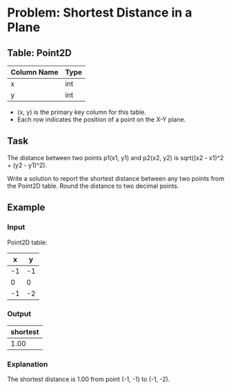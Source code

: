# Problem: Shortest Distance in a Plane

## Table: Point2D

| Column Name | Type |
|-------------|------|
| x           | int  |
| y           | int  |

- (x, y) is the primary key column for this table.
- Each row indicates the position of a point on the X-Y plane.

## Task
The distance between two points p1(x1, y1) and p2(x2, y2) is sqrt((x2 - x1)^2 + (y2 - y1)^2).

Write a solution to report the shortest distance between any two points from the Point2D table. Round the distance to two decimal points.

## Example

### Input
Point2D table:

| x  | y  |
|----|----|
| -1 | -1 |
| 0  | 0  |
| -1 | -2 |

### Output
| shortest |
|----------|
| 1.00     |

### Explanation
The shortest distance is 1.00 from point (-1, -1) to (-1, -2).
